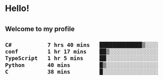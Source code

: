 
<h1>Hello!<h1>
<h2>Welcome to my profile<h2>

<!--START_SECTION:waka-->

```txt
C#           7 hrs 40 mins   █████████████▒░░░░░░░░░░░   53.67 %
conf         1 hr 17 mins    ██▒░░░░░░░░░░░░░░░░░░░░░░   09.06 %
TypeScript   1 hr 5 mins     ██░░░░░░░░░░░░░░░░░░░░░░░   07.67 %
Python       40 mins         █▒░░░░░░░░░░░░░░░░░░░░░░░   04.74 %
C            38 mins         █░░░░░░░░░░░░░░░░░░░░░░░░   04.50 %
```

<!--END_SECTION:waka-->
